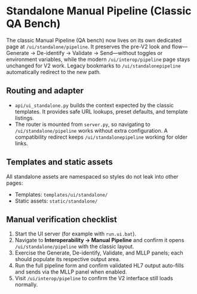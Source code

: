 # Standalone Manual Pipeline (Classic QA Bench)

The classic Manual Pipeline (QA bench) now lives on its own dedicated page at `/ui/standalone/pipeline`. It preserves the pre-V2 look and flow—Generate → De-identify → Validate → Send—without toggles or environment variables, while the modern `/ui/interop/pipeline` page stays unchanged for V2 work. Legacy bookmarks to `/ui/standalonepipeline` automatically redirect to the new path.

## Routing and adapter

* `api/ui_standalone.py` builds the context expected by the classic templates. It provides safe URL lookups, preset defaults, and template listings.
* The router is mounted from `server.py`, so navigating to `/ui/standalone/pipeline` works without extra configuration. A compatibility redirect keeps `/ui/standalonepipeline` working for older links.

## Templates and static assets

All standalone assets are namespaced so styles do not leak into other pages:

* Templates: `templates/ui/standalone/`
* Static assets: `static/standalone/`

## Manual verification checklist

1. Start the UI server (for example with `run.ui.bat`).
2. Navigate to **Interoperability → Manual Pipeline** and confirm it opens `/ui/standalone/pipeline` with the classic layout.
3. Exercise the Generate, De-identify, Validate, and MLLP panels; each should populate its respective output area.
4. Run the full pipeline form and confirm validated HL7 output auto-fills and sends via the MLLP panel when enabled.
5. Visit `/ui/interop/pipeline` to confirm the V2 interface still loads normally.

